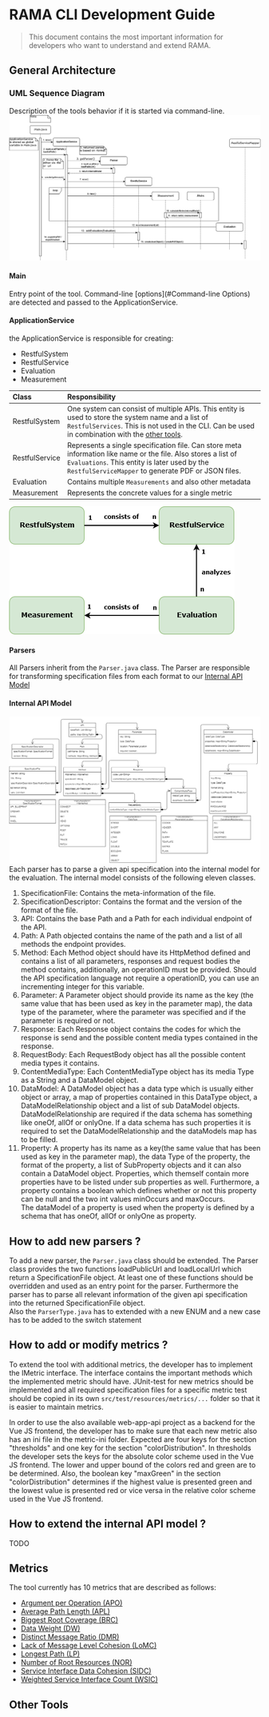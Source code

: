 # RAMA CLI Development Guide
> This document contains the most important information for developers who want to understand and extend RAMA.

## General Architecture

### UML Sequence Diagram
Description of the tools behavior if it is started via command-line.
![Sequence Diagram](sequenceV2.png)

#### Main
Entry point of the tool. Command-line [options](#Command-line Options) are detected and passed to the ApplicationService.

#### ApplicationService
the ApplicationService is responsible for creating:
* RestfulSystem 
* RestfulService
* Evaluation
* Measurement

| Class        | Responsibility   | 
| :-------------|:--------------|
|RestfulSystem|One system can consist of multiple APIs. This entity is used to store the system name and a list of `RestfulServices`. This is not used in the CLI. Can be used in combination with the [other tools](#Other%20Tools).   |
|RestfulService|Represents a single specification file. Can store meta information like name or the file. Also stores a list of `Evaluations`. This entity is later used by the `RestfulServiceMapper` to generate PDF or JSON files.|
|Evaluation|Contains multiple `Measurements` and also other metadata|
|Measurement|Represents the concrete values for a single metric|

![Domain Diagram](domain-modelV2.png)

#### Parsers
All Parsers inherit from the `Parser.java` class.
The Parser are responsible for transforming specification files from each format to our [Internal API Model](#Internal%20API%20Model)

#### Internal API Model
![Class Diagram](class-diagram.png)
Each parser has to parse a given api specification into the internal model for the evaluation. The internal model consists of the following eleven classes.
1. SpecificationFile: Contains the meta-information of the file.
2. SpecificationDescriptor: Contains the format and the version of the format of the file.
3. API: Contains the base Path and a Path for each individual endpoint of the API.
4. Path: A Path objected contains the name of the path and a list of all methods the endpoint provides.
5. Method: Each Method object should have its HttpMethod defined and contains a list of all parameters, responses and request bodies the method contains, additionally, an operationID must be provided. Should the API specification language not require a operationID, you can use an incrementing integer for this variable.
6. Parameter: A Parameter object should provide its name as the key (the same value that has been used as key in the parameter map), the data type of the parameter, where the parameter was specified and if the parameter is required or not.
7. Response: Each Response object contains the codes for which the response is send and the possible content media types contained in the response.
8. RequestBody: Each RequestBody object has all the possible content media types it contains.
9. ContentMediaType: Each ContentMediaType object has its media Type as a String and a DataModel object.
10. DataModel: A DataModel object has a data type which is usually either object or array, a map of properties contained in this DataType object, a DataModelRelationship object and a list of sub DataModel objects.
DataModelRelationship are required if the data schema has something like oneOf, allOf or onlyOne. If a data schema has such properties it is required to set the DataModelRelationship and the dataModels map has to be filled.
11. Property: A property has its name as a key(the same value that has been used as key in the parameter map), the data Type of the property, the format of the property, a list of SubProperty objects and it can also contain a DataModel object. Properties, which themself contain more properties have to be listed under sub properties as well. Furthermore, a property contains a boolean which defines whether or not this property can be null and the two int values minOccurs and maxOccurs.
<br> The dataModel of a property is used when the property is defined by a schema that has oneOf, allOf or onlyOne as property.



## How to add new parsers ?

To add a new parser, the `Parser.java` class should be extended. The Parser class provides the two functions loadPublicUrl and loadLocalUrl which return a SpecificationFile object. At least one of these functions should be overridden and used as an entry point for the parser. Furthermore the parser has to parse all relevant information of the given api specification into the returned SpecificationFile object. <br>
Also the `ParserType.java` has to extended with a new ENUM and a new case has to be added to the switch statement

## How to add or modify metrics ?
To extend the tool with additional metrics, the developer has to implement the IMetric interface. The interface contains the important methods which the implemented metric should have.
JUnit-test for new metrics should be implemented and all required specification files for a specific metric test should be copied in its own `src/test/resources/metrics/...` folder so that it is easier to maintain metrics.

In order to use the also available web-app-api project as a backend for the Vue JS frontend, the developer has to make sure that each new metric also has an ini file in the metric-ini folder. Expected are four keys for the section "thresholds" and one key for the section "colorDistribution". In thresholds the developer sets the keys for the absolute color scheme used in the Vue JS frontend. The lower and upper bound of the colors red and green are to be determined. Also, the boolean key "maxGreen" in the section "colorDistribution" determines if the highest value is presented green and the lowest value is presented red or vice versa in the relative color scheme used in the Vue JS frontend.

## How to extend the internal API model ?
TODO

## Metrics
The tool currently has 10 metrics that are described as follows:
* [Argument per Operation (APO)](metrics/ArgumentsPerOperation.md)
* [Average Path Length (APL)](metrics/AveragePathLength.md)
* [Biggest Root Coverage (BRC)](metrics/BiggestrootCoverage.md)
* [Data Weight (DW)](metrics/DataWeight.md)
* [Distinct Message Ratio (DMR)](metrics/DistinctMessageRatio.md)
* [Lack of Message Level Cohesion (LoMC)](metrics/LackOfMessageLevelCohesion.md)
* [Longest Path (LP)](metrics/LongestPath.md)
* [Number of Root Resources (NOR)](metrics/NumberOfRoots)
* [Service Interface Data Cohesion (SIDC)](metrics/ServiceInterfaceDataCohesion.md)
* [Weighted Service Interface Count (WSIC)](metrics/WeightedServiceInterfaceCount.md)

## Other Tools
